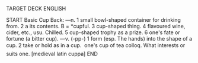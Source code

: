 TARGET DECK
ENGLISH

START
Basic
Cup
Back: —n. 1 small bowl-shaped container for drinking from. 2 a its contents. B = *cupful. 3 cup-shaped thing. 4 flavoured wine, cider, etc., usu. Chilled. 5 cup-shaped trophy as a prize. 6 one's fate or fortune (a bitter cup). —v. (-pp-) 1 form (esp. The hands) into the shape of a cup. 2 take or hold as in a cup.  one's cup of tea colloq. What interests or suits one. [medieval latin cuppa]
END
